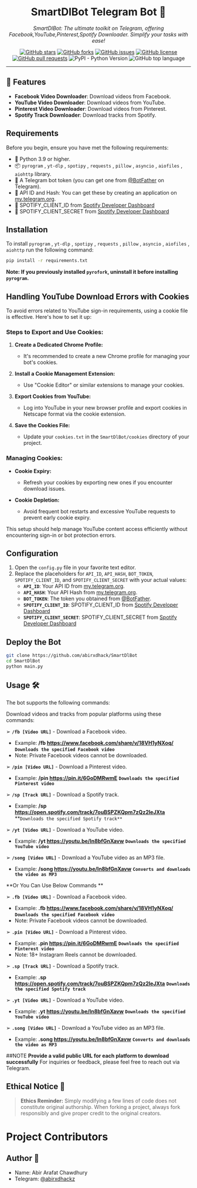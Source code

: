 <h1 align="center">SmartDlBot Telegram Bot 🌌</h1>

<p align="center">
  <em>SmartDlBot: The ultimate toolkit on Telegram, offering Facebook,YouTube,Pinterest,Spotify Downloader. Simplify your tasks with ease!</em>
</p>

<p align="center">
  <a href="https://github.com/abirxdhack/SmartDlBot/stargazers"><img alt="GitHub stars" src="https://img.shields.io/github/stars/abirxdhack/SmartDlBot"></a>
  <a href="https://github.com/abirxdhack/SmartDlBot/network/members"><img alt="GitHub forks" src="https://img.shields.io/github/forks/abirxdhack/SmartDlBot"></a>
  <a href="https://github.com/abirxdhack/SmartDlBot/issues"><img alt="GitHub issues" src="https://img.shields.io/github/issues/abirxdhack/SmartDlBot"></a>
  <a href="https://github.com/abirxdhack/SmartDlBot/blob/main/LICENSE"><img alt="GitHub license" src="https://img.shields.io/github/license/abirxdhack/SmartDlBot"></a>
  <a href="https://github.com/abirxdhack/SmartDlBot/pulls"><img alt="GitHub pull requests" src="https://img.shields.io/github/issues-pr/abirxdhack/SmartDlBot"></a>
  <img alt="PyPI - Python Version" src="https://img.shields.io/pypi/pyversions/pyrogram">
  <img alt="GitHub top language" src="https://img.shields.io/github/languages/top/abirxdhack/SmartDlBot">
</p>

<hr>

## 🌟 Features

- **Facebook Video Downloader**: Download videos from Facebook.
- **YouTube Video Downloader**: Download videos from YouTube.
- **Pinterest Video Downloader**: Download videos from Pinterest.
- **Spotify Track Downloader**: Download tracks from Spotify.

## Requirements

Before you begin, ensure you have met the following requirements:

- 🐍 Python 3.9 or higher.
- 📦 `pyrogram` , `yt-dlp` , `spotipy` , `requests` , `pillow` , `asyncio` , `aiofiles` , `aiohttp`  library.
- 🤖 A Telegram bot token (you can get one from [@BotFather](https://t.me/BotFather) on Telegram).
- 🔑 API ID and Hash: You can get these by creating an application on [my.telegram.org](https://my.telegram.org).
- 🎸 SPOTIFY_CLIENT_ID from [Spotify Developer Dashboard](https://developer.spotify.com/dashboard)
- 🎸 SPOTIFY_CLIENT_SECRET from [Spotify Developer Dashboard](https://developer.spotify.com/dashboard)

## Installation

To install `pyrogram` , `yt-dlp` , `spotipy` , `requests` , `pillow` , `asyncio` , `aiofiles` , `aiohttp`  run the following command:

```bash
pip install -r requirements.txt
```

**Note: If you previously installed `pyrofork`, uninstall it before installing `pyrogram`.**

## Handling YouTube Download Errors with Cookies

To avoid errors related to YouTube sign-in requirements, using a cookie file is effective. Here's how to set it up:

### Steps to Export and Use Cookies:

1. **Create a Dedicated Chrome Profile:**
   - It's recommended to create a new Chrome profile for managing your bot's cookies.

2. **Install a Cookie Management Extension:**
   - Use "Cookie Editor" or similar extensions to manage your cookies.

3. **Export Cookies from YouTube:**
   - Log into YouTube in your new browser profile and export cookies in Netscape format via the cookie extension.

4. **Save the Cookies File:**
   - Update your `cookies.txt` in the `SmartDlBot/cookies` directory of your project.

### Managing Cookies:

- **Cookie Expiry:**
  - Refresh your cookies by exporting new ones if you encounter download issues.

- **Cookie Depletion:**
  - Avoid frequent bot restarts and excessive YouTube requests to prevent early cookie expiry.

This setup should help manage YouTube content access efficiently without encountering sign-in or bot protection errors.

## Configuration

1. Open the `config.py` file in your favorite text editor.
2. Replace the placeholders for `API_ID`, `API_HASH`,  `BOT_TOKEN`, `SPOTIFY_CLIENT_ID`, and `SPOTIFY_CLIENT_SECRET` with your actual values:
   - **`API_ID`**: Your API ID from [my.telegram.org](https://my.telegram.org).
   - **`API_HASH`**: Your API Hash from [my.telegram.org](https://my.telegram.org).
   - **`BOT_TOKEN`**: The token you obtained from [@BotFather](https://t.me/BotFather).
   - **`SPOTIFY_CLIENT_ID`**: SPOTIFY_CLIENT_ID from [Spotify Developer Dashboard](https://developer.spotify.com/dashboard)
   - **`SPOTIFY_CLIENT_SECRET`**: SPOTIFY_CLIENT_SECRET from [Spotify Developer Dashboard](https://developer.spotify.com/dashboard)

## Deploy the Bot

```sh
git clone https://github.com/abirxdhack/SmartDlBot
cd SmartDlBot
python main.py
```

## Usage 🛠️

The bot supports the following commands:

Download videos and tracks from popular platforms using these commands:

➢ **`/fb [Video URL]`** - Download a Facebook video.
   - Example: **/fb https://www.facebook.com/share/v/18VH1yNXoq/** **`Downloads the specified Facebook video`**
   - Note: Private Facebook videos cannot be downloaded.

➢ **`/pin [Video URL]`** - Download a Pinterest video.
   - Example: **/pin https://pin.it/6GoDMRwmE** **`Downloads the specified Pinterest video`**


➢ **`/sp [Track URL]`** - Download a Spotify track.
   - Example: **/sp https://open.spotify.com/track/7ouBSPZKQpm7zQz2leJXta** **`Downloads the specified Spotify track**`

➢ **`/yt [Video URL]`** - Download a YouTube video.
   - Example: **/yt https://youtu.be/In8bfGnXavw** **`Downloads the specified YouTube video`**

➢ **`/song [Video URL]`** - Download a YouTube video as an MP3 file.
   - Example: **/song https://youtu.be/In8bfGnXavw** **`Converts and downloads the video as MP3`**

**Or You Can Use Below Commands **

➢ **`.fb [Video URL]`** - Download a Facebook video.
   - Example: **.fb https://www.facebook.com/share/v/18VH1yNXoq/** **`Downloads the specified Facebook video`**
   - Note: Private Facebook videos cannot be downloaded.

➢ **`.pin [Video URL]`** - Download a Pinterest video.
   - Example: **.pin https://pin.it/6GoDMRwmE** **`Downloads the specified Pinterest video`**
   - Note: 18+ Instagram Reels cannot be downloaded.

➢ **`.sp [Track URL]`** - Download a Spotify track.
   - Example: **.sp https://open.spotify.com/track/7ouBSPZKQpm7zQz2leJXta** **`Downloads the specified Spotify track`**

➢ **`.yt [Video URL]`** - Download a YouTube video.
   - Example: **.yt https://youtu.be/In8bfGnXavw** **`Downloads the specified YouTube video`**

➢ **`.song [Video URL]`** - Download a YouTube video as an MP3 file.
   - Example: **.song https://youtu.be/In8bfGnXavw** **`Converts and downloads the video as MP3`**

##NOTE
**Provide a valid public URL for each platform to download successfully**
For inquiries or feedback, please feel free to reach out via Telegram.

## Ethical Notice 🔔
> **Ethics Reminder:** Simply modifying a few lines of code does not constitute original authorship. When forking a project, always fork responsibly and give proper credit to the original creators.

# Project Contributors

## Author 📝

- Name: Abir Arafat Chawdhury
- Telegram: [@abirxdhackz](https://t.me/abirxdhackz)
